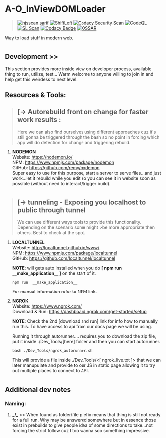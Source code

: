 # A-O_InViewDOMLoader
> [![njsscan sarif](https://github.com/MyUserNameIsMyUserName/A-O_InViewDOMLoader/actions/workflows/njsscan-analysis.yml/badge.svg)](https://github.com/MyUserNameIsMyUserName/A-O_InViewDOMLoader/actions/workflows/njsscan-analysis.yml) [![ShiftLeft](https://github.com/MyUserNameIsMyUserName/A-O_InViewDOMLoader/actions/workflows/shiftleft.yml/badge.svg)](https://github.com/MyUserNameIsMyUserName/A-O_InViewDOMLoader/actions/workflows/shiftleft.yml) [![Codacy Security Scan](https://github.com/MyUserNameIsMyUserName/A-O_InViewDOMLoader/actions/workflows/codacy-analysis.yml/badge.svg)](https://github.com/MyUserNameIsMyUserName/A-O_InViewDOMLoader/actions/workflows/codacy-analysis.yml) [![CodeQL](https://github.com/MyUserNameIsMyUserName/A-O_InViewDOMLoader/actions/workflows/codeql-analysis.yml/badge.svg)](https://github.com/MyUserNameIsMyUserName/A-O_InViewDOMLoader/actions/workflows/codeql-analysis.yml) [![SL Scan](https://github.com/MyUserNameIsMyUserName/A-O_InViewDOMLoader/actions/workflows/shiftleft-analysis.yml/badge.svg)](https://github.com/MyUserNameIsMyUserName/A-O_InViewDOMLoader/actions/workflows/shiftleft-analysis.yml) [![Codacy Badge](https://api.codacy.com/project/badge/Grade/1d593c5336924700b0b7d82d0c291c08)](https://app.codacy.com/gh/MyUserNameIsMyUserName/A-O_InViewDOMLoader?utm_source=github.com&utm_medium=referral&utm_content=MyUserNameIsMyUserName/A-O_InViewDOMLoader&utm_campaign=Badge_Grade_Settings) [![OSSAR](https://github.com/MyUserNameIsMyUserName/A-O_InViewDOMLoader/actions/workflows/ossar-analysis.yml/badge.svg)](https://github.com/MyUserNameIsMyUserName/A-O_InViewDOMLoader/actions/workflows/ossar-analysis.yml)




Way to load stuff in modern web.




#
## Development >>
       
This section provides more inside view on developer process, available thing to run, utilize, test... Warm welcome to anyone willing to join in and help get this weirdess to next level.   
  

## Resources & Tools:


>## [-> Autorebuild front on change for faster work results :    
> Here we can also find ourselves using different approaches cuz it's still gonna be triggered through the bash so no point in forcing which app will do detection for change and triggering rebuild.     

  1. **NODEMON**    
    Website: https://nodemon.io/   
    NPM:     https://www.npmjs.com/package/nodemon    
    GitHub:  https://github.com/remy/nodemon     
    Super easy to use for this purpose, start a server to serve files...and just work...let it rebuild while you edit so you can see it in website soon as possible (without need to interact/trigger build).
# 
>## [-> tunneling - Exposing you localhost to public through tunnel
>   We can use different ways tools to provide this functionality. Depending on the scenario some might >be more appropriate then others. Best to check at the spot.    
    
  1. **LOCALTUNNEL**   
    Website: http://localtunnel.github.io/www/     
    NPM: https://www.npmjs.com/package/localtunnel     
    GitHub: https://github.com/localtunnel/localtunnel     

        **NOTE**: will gets auto installed when you do **[ npm run __make_application\_\_ ]** on the start of it.
       
         npm run  __make_application__  

        For manual information refer to NPM link.

  2. **NGROK**   
    Website: https://www.ngrok.com/     
    Download & Run: https://dashboard.ngrok.com/get-started/setup     

        **NOTE**: Check the 2nd [download and run] link for info how to manually run this. To have access to api from our docs page we will be using.

        Running it through autorunner.... requires you to download the zip file, put it inside ./Dev_Tools/[here] folder and then you can start autorunner.
       
         bash ./Dev_Tools/ngrok_autorunner.sh  

        This will provide a file inside ./Dev_Tools/<[ ngrok_live.txt ]> that we can later manupulate and provide to our JS in static page allowing it to try out multiple places to connect to API.

#   
#   

## Additional dev notes

### Naming:
1. **_!\_** << When found as folder/file prefix means that thing is still not ready for a full run. Why may be answered somewhere but in essence those exist in prebuilds to give people idea of some directions to take...not forcing the strict follow cuz I too wanna soo something impressive.   
  
